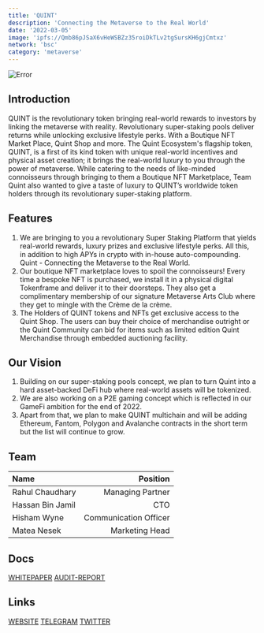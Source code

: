 ```yaml
---
title: 'QUINT'
description: 'Connecting the Metaverse to the Real World'
date: '2022-03-05'
image: 'ipfs://Qmb86pJSaX6vHeWSBZz35roiDkTLv2tgSursKH6gjCmtxz'
network: 'bsc'
category: 'metaverse'
---
```


![Error](ipfs://QmPfXhiijj8P7T9szBjRUoBYucvEaLVYPW66g7MURise6H)

## Introduction

QUINT is the revolutionary token bringing real-world rewards to investors by linking the metaverse with reality. Revolutionary super-staking pools deliver returns while unlocking exclusive lifestyle perks. With a Boutique NFT Market Place, Quint Shop and more.
The Quint Ecosystem's flagship token, QUINT, is a first of its kind token with unique real-world incentives and physical asset creation;  it brings the real-world luxury to you through the power of metaverse. While catering to the needs of like-minded connoisseurs through bringing to them a Boutique NFT Marketplace, Team Quint also wanted to give a taste of luxury to QUINT’s worldwide token holders through its revolutionary super-staking platform.


## Features

1. We are bringing to you a revolutionary Super Staking Platform that yields real-world rewards, luxury prizes and exclusive lifestyle perks. All this, in addition to high APYs in crypto with in-house auto-compounding. Quint - Connecting the Metaverse to the Real World.
2. Our boutique NFT marketplace loves to spoil the connoisseurs! Every time a bespoke NFT is purchased, we install it in a physical digital Tokenframe and deliver it to their doorsteps. They also get a complimentary membership of our signature Metaverse Arts Club where they get to mingle with the Crème de la crème.
3. The Holders of QUINT tokens and NFTs get exclusive access to the Quint Shop. The users can buy their choice of merchandise outright or the Quint Community can bid for items such as limited edition Quint Merchandise through embedded auctioning facility.



## Our Vision

1. Building on our super-staking pools concept, we plan to turn Quint into a hard asset-backed DeFi hub where real-world assets will be tokenized.
2. We are also working on a P2E gaming concept which is reflected in our GameFi ambition for the end of 2022.
3. Apart from that, we plan to make QUINT multichain and will be adding Ethereum, Fantom, Polygon and Avalanche contracts in the short term but the list will continue to grow.

## Team

| Name  |  Position |
|:---|---:|
|Rahul Chaudhary | Managing Partner|
|Hassan Bin Jamil | CTO|
|Hisham Wyne| Communication Officer |
|Matea Nesek| Marketing Head|

## Docs

[WHITEPAPER](https://whitepaper.quint.io/quint-whitepaper-1/)
[AUDIT-REPORT](https://www.certik.com/projects/quint)

## Links

[WEBSITE](https://quint.io/)
[TELEGRAM](http://t.me/projectquint)
[TWITTER](https://twitter.com/projectquint)
